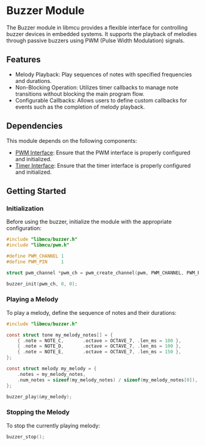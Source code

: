 # Buzzer Module
The Buzzer module in libmcu provides a flexible interface for controlling buzzer devices in embedded systems. It supports the playback of melodies through passive buzzers using PWM (Pulse Width Modulation) signals.

## Features
- Melody Playback: Play sequences of notes with specified frequencies and durations.
- Non-Blocking Operation: Utilizes timer callbacks to manage note transitions without blocking the main program flow.
- Configurable Callbacks: Allows users to define custom callbacks for events such as the completion of melody playback.

## Dependencies
This module depends on the following components:

- [PWM Interface](../../interfaces/pwm): Ensure that the PWM interface is properly configured and initialized.
- [Timer Interface](../../interfaces/timer): Ensure that the timer interface is properly configured and initialized.

## Getting Started
### Initialization
Before using the buzzer, initialize the module with the appropriate configuration:

```c
#include "libmcu/buzzer.h"
#include "libmcu/pwm.h"

#define PWM_CHANNEL 1
#define PWM_PIN     1

struct pwm_channel *pwm_ch = pwm_create_channel(pwm, PWM_CHANNEL, PWM_PIN);

buzzer_init(pwm_ch, 0, 0);
```

### Playing a Melody
To play a melody, define the sequence of notes and their durations:

```c
#include "libmcu/buzzer.h"

const struct tone my_melody_notes[] = {
	{ .note = NOTE_C,       .octave = OCTAVE_7, .len_ms = 100 },
	{ .note = NOTE_D,       .octave = OCTAVE_7, .len_ms = 100 },
	{ .note = NOTE_E,       .octave = OCTAVE_7, .len_ms = 150 },
};

const struct melody my_melody = {
    .notes = my_melody_notes,
    .num_notes = sizeof(my_melody_notes) / sizeof(my_melody_notes[0]),
};

buzzer_play(&my_melody);
```

### Stopping the Melody
To stop the currently playing melody:

```c
buzzer_stop();
```

